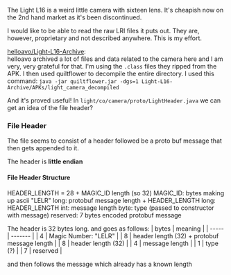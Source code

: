 The Light L16 is a weird little camera with sixteen lens.
It's cheapish now on the 2nd hand market as it's been discontinued.

I would like to be able to read the raw LRI files it puts out. They are, however,
proprietary and not described anywhere. This is my effort.

[helloavo/Light-L16-Archive](https://github.com/helloavo/Light-L16-Archive):  
helloavo archived a lot of files and data related to the camera here and I am
very, very grateful for that. I'm using the `.class` files they ripped from the
APK. I then used quiltflower to decompile the entire directory. I used this
command: `java -jar quiltflower.jar -dgs=1 Light-L16-Archive/APKs/light_camera_decompiled`

And it's proved useful! In `light/co/camera/proto/LightHeader.java` we can get an idea
of the file header?

### File Header
The file seems to consist of a header followed be a proto buf message
that then gets appended to it.

The header is **little endian**

#### File Header Structure
HEADER_LENGTH = 28 + MAGIC_ID length (so 32)
MAGIC_ID: bytes making up ascii "LELR"
long: protobuf message length + HEADER_LENGTH
long: HEADER_LENGTH
int: message length
byte: type (passed to constructor with message)
reserved: 7 bytes
encoded protobuf message

The header is 32 bytes long. and goes as follows:
| bytes | meaning |
| ----- | ------- |
| 4     | Magic Number: "LELR" |
| 8     | header length (32) + protobuf message length |
| 8     | header length (32) |
| 4     | message length |
| 1     | type (?) |
| 7     | reserved |

and then follows the message which already has a known length